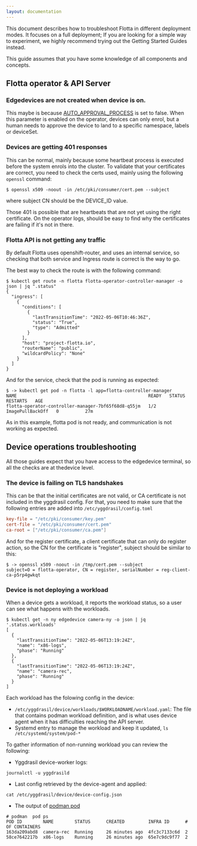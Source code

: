 ```yaml
---
layout: documentation
---
```


This document describes how to troubleshoot Flotta in different deployment
modes. It focuses on a full deployment; If you are  looking for a simple way to
experiment, we highly recommend trying out the Getting Started Guides instead.

This guide assumes that you have some knowledge of all components and concepts.

## Flotta operator & API Server

### Edgedevices are not created when device is on.

This maybe is because
[AUTO_APPROVAL_PROCESS](deployment_options.md#auto_approval_process) is set to
false. When this parameter is enabled on the operator, devices can only enrol,
but a human needs to approve the device to land to a specific namespace, labels
or deviceSet.

### Devices are getting 401 responses

This can be normal, mainly because some heartbeat process is executed before the
system enrols into the cluster. To validate that your certificates are correct,
you need to check the certs used, mainly using the following `openssl` command:

```shell
$ openssl x509 -noout -in /etc/pki/consumer/cert.pem --subject
```

where subject CN should be the DEVICE_ID value.

Those 401 is possible that are heartbeats that are not yet using the right
certificate. On the operator logs, should be easy to find why the certificates
are failing if it's not in there.

### Flotta API is not getting any traffic

By default Flotta uses openshift-router, and uses an internal service, so
checking that both service and Ingress route is correct is the way to go.

The best way to check the route is with the following command:

```shell
$ kubectl get route -n flotta flotta-operator-controller-manager -o json | jq ".status"
{
  "ingress": [
    {
      "conditions": [
        {
          "lastTransitionTime": "2022-05-06T10:46:36Z",
          "status": "True",
          "type": "Admitted"
        }
      ],
      "host": "project-flotta.io",
      "routerName": "public",
      "wildcardPolicy": "None"
    }
  ]
}
```

And for the service, check that the pod is running as expected:

```shell
$ -> kubectl get pod -n flotta -l app=flotta-controller-manager
NAME                                                  READY   STATUS             RESTARTS   AGE
flotta-operator-controller-manager-7bf65f68d8-q55jm   1/2     ImagePullBackOff   0          27m
```

As in this example, flotta pod is not ready, and communication is not working as
expected.

## Device operations troubleshooting

All those guides expect that you have access to the edgedevice terminal, so all
the checks are at thedevice level.

### The device is failing on TLS handshakes

This can be that the initial certificates are not valid, or CA certificate is
not included in the yggdrasil config. For that, you need to make sure that the
following  entries are added into `/etc/yggdrasil/config.toml`

```toml
key-file = "/etc/pki/consumer/key.pem"
cert-file = "/etc/pki/consumer/cert.pem"
ca-root = ["/etc/pki/consumer/ca.pem"]
```

And for the register certificate, a client certificate that can only do register
action, so the CN for the certificate is "register", subject should be similar
to this:

```shell
$ -> openssl x509 -noout -in /tmp/cert.pem --subject
subject=O = flotta-operator, CN = register, serialNumber = reg-client-ca-p5rp4gwkqt
```

### Device is not deploying a workload

When a device gets a workload, it reports the workload status, so a user can see
what happens with the workloads.

```shell
$ kubectl get -n ny edgedevice camera-ny -o json | jq '.status.workloads'
[
  {
    "lastTransitionTime": "2022-05-06T13:19:24Z",
    "name": "x86-logs",
    "phase": "Running"
  },
  {
    "lastTransitionTime": "2022-05-06T13:19:24Z",
    "name": "camera-rec",
    "phase": "Running"
  }
]
```

Each workload has the folowing config in the device:

- `/etc/yggdrasil/device/workloads/$WORKLOADNAME/workload.yaml`:  The file that
  contains podman workload definition, and is  what uses device agent when it
  has difficulties reaching the API server.
- Systemd entry to manage the workload and keep it updated, `ls
  /etc/systemd/system/pod-*`

To gather information of non-running workload you can review the following:

- Yggdrasil device-worker logs:
```shell
journalctl -u yggdrasild
```
- Last config retrieved by the device-agent and applied:
```shell
cat /etc/yggdrasil/device/device-config.json
```
- The output of [podman pod](https://docs.podman.io/en/v4.0.0/markdown/podman-pod.1.html)
```shell
# podman  pod ps
POD ID        NAME        STATUS      CREATED         INFRA ID      # OF CONTAINERS
163da209abd8  camera-rec  Running     26 minutes ago  4fc3c7133c6d  2
58ce7642217b  x86-logs    Running     26 minutes ago  65e7c9dc9f77  2
```
